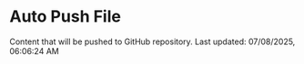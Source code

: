 # Auto Push File

Content that will be pushed to GitHub repository.
Last updated: 07/08/2025, 06:06:24 AM